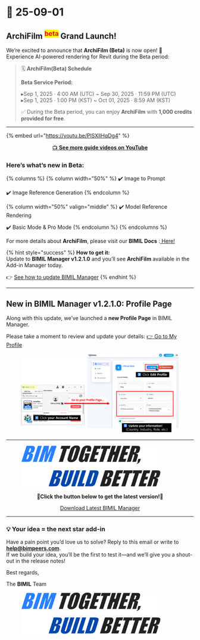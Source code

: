 # 📢 25-09-01

## ArchiFilm <sup><mark style="color:red;">beta<mark style="color:red;"></sup> Grand Launch!

We’re excited to announce that **ArchiFilm (Beta)** is now open! 🎉\
Experience AI-powered rendering for Revit during the Beta period:

> 🗓 **ArchiFilm(Beta) Schedule**
>
> **Beta Service Period:**
>
> ▸Sep 1, 2025 · 4:00 AM (UTC) \~ Sep 30, 2025 · 11:59 PM (UTC)\
> ▸Sep 1, 2025 · 1:00 PM (KST) \~ Oct 01, 2025 · 8:59 AM (KST)
>
> ✅ During the Beta period, you can enjoy **ArchiFilm** with **1,000 credits provided for free**.

***

{% embed url="https://youtu.be/PlSXllHqDg4" %}

<p align="center"><a href="https://youtu.be/0siZmqh3ukQ?feature=shared">📺 <strong>See more guide videos on YouTube</strong></a></p>

### Here’s what’s new in Beta:

{% columns %}
{% column width="50%" %}
✔️ Image to Prompt

✔️ Image Reference Generation
{% endcolumn %}

{% column width="50%" valign="middle" %}
✔️ Model Reference Rendering

✔️ Basic Mode & Pro Mode
{% endcolumn %}
{% endcolumns %}

For more details about **ArchiFilm**, please visit our **BIMIL Docs** :[ Here!](../add-ins/archi-film/)

{% hint style="success" %}
**How to get it:**\
Update to **BIMIL Manager v1.2.1.0** and you’ll see **ArchiFilm** available in the Add-in Manager today.

👉 [See how to update BIMIL Manager](../get-started/check-and-update-bimil-manager-version.md)
{% endhint %}

***

## New in BIMIL Manager v1.2.1.0: Profile Page

Along with this update, we’ve launched a **new Profile Page** in BIMIL Manager.

Please take a moment to review and update your details: [👉 Go to My Profile](https://bimil.bimpeers.com/account)

<figure><img src="../.gitbook/assets/Profile update plz (1).png" alt=""><figcaption></figcaption></figure>

***

<figure><img src="../.gitbook/assets/image.png" alt="" width="375"><figcaption></figcaption></figure>

<p align="center">🔽<strong>Click the button below to get the latest version!</strong>🔽</p>

<p align="center"> <a href="https://bimil.bimpeers.com/download/latest" class="button primary" data-icon="down-to-bracket">Download Latest BIMIL Manager</a></p>

***

### 💡 Your idea = the next star add-in

Have a pain point you’d love us to solve? Reply to this email or write to [**help@bimpeers.com**](mailto:help@bimpeers.com?subject=undefined\&body=undefined).\
If we build your idea, you’ll be the first to test it—and we’ll give you a shout-out in the release notes!

Best regards,

The **BIMIL** Team

<figure><img src="../.gitbook/assets/image.png" alt="" width="375"><figcaption></figcaption></figure>

